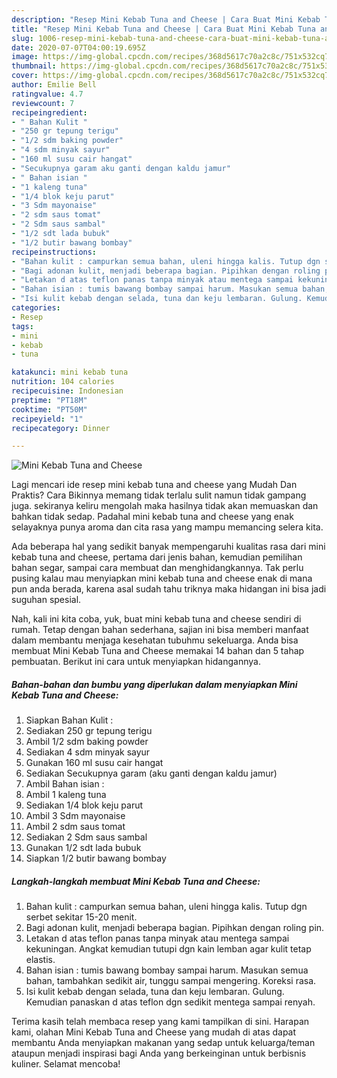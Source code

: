 ```yaml
---
description: "Resep Mini Kebab Tuna and Cheese | Cara Buat Mini Kebab Tuna and Cheese Yang Mudah Dan Praktis"
title: "Resep Mini Kebab Tuna and Cheese | Cara Buat Mini Kebab Tuna and Cheese Yang Mudah Dan Praktis"
slug: 1006-resep-mini-kebab-tuna-and-cheese-cara-buat-mini-kebab-tuna-and-cheese-yang-mudah-dan-praktis
date: 2020-07-07T04:00:19.695Z
image: https://img-global.cpcdn.com/recipes/368d5617c70a2c8c/751x532cq70/mini-kebab-tuna-and-cheese-foto-resep-utama.jpg
thumbnail: https://img-global.cpcdn.com/recipes/368d5617c70a2c8c/751x532cq70/mini-kebab-tuna-and-cheese-foto-resep-utama.jpg
cover: https://img-global.cpcdn.com/recipes/368d5617c70a2c8c/751x532cq70/mini-kebab-tuna-and-cheese-foto-resep-utama.jpg
author: Emilie Bell
ratingvalue: 4.7
reviewcount: 7
recipeingredient:
- " Bahan Kulit "
- "250 gr tepung terigu"
- "1/2 sdm baking powder"
- "4 sdm minyak sayur"
- "160 ml susu cair hangat"
- "Secukupnya garam aku ganti dengan kaldu jamur"
- " Bahan isian "
- "1 kaleng tuna"
- "1/4 blok keju parut"
- "3 Sdm mayonaise"
- "2 sdm saus tomat"
- "2 Sdm saus sambal"
- "1/2 sdt lada bubuk"
- "1/2 butir bawang bombay"
recipeinstructions:
- "Bahan kulit : campurkan semua bahan, uleni hingga kalis. Tutup dgn serbet sekitar 15-20 menit."
- "Bagi adonan kulit, menjadi beberapa bagian. Pipihkan dengan roling pin."
- "Letakan d atas teflon panas tanpa minyak atau mentega sampai kekuningan. Angkat kemudian tutupi dgn kain lemban agar kulit tetap elastis."
- "Bahan isian : tumis bawang bombay sampai harum. Masukan semua bahan, tambahkan sedikit air, tunggu sampai mengering. Koreksi rasa."
- "Isi kulit kebab dengan selada, tuna dan keju lembaran. Gulung. Kemudian panaskan d atas teflon dgn sedikit mentega sampai renyah."
categories:
- Resep
tags:
- mini
- kebab
- tuna

katakunci: mini kebab tuna 
nutrition: 104 calories
recipecuisine: Indonesian
preptime: "PT18M"
cooktime: "PT50M"
recipeyield: "1"
recipecategory: Dinner

---
```



![Mini Kebab Tuna and Cheese](https://img-global.cpcdn.com/recipes/368d5617c70a2c8c/751x532cq70/mini-kebab-tuna-and-cheese-foto-resep-utama.jpg)

Lagi mencari ide resep mini kebab tuna and cheese yang Mudah Dan Praktis? Cara Bikinnya memang tidak terlalu sulit namun tidak gampang juga. sekiranya keliru mengolah maka hasilnya tidak akan memuaskan dan bahkan tidak sedap. Padahal mini kebab tuna and cheese yang enak selayaknya punya aroma dan cita rasa yang mampu memancing selera kita.

Ada beberapa hal yang sedikit banyak mempengaruhi kualitas rasa dari mini kebab tuna and cheese, pertama dari jenis bahan, kemudian pemilihan bahan segar, sampai cara membuat dan menghidangkannya. Tak perlu pusing kalau mau menyiapkan mini kebab tuna and cheese enak di mana pun anda berada, karena asal sudah tahu triknya maka hidangan ini bisa jadi suguhan spesial.




Nah, kali ini kita coba, yuk, buat mini kebab tuna and cheese sendiri di rumah. Tetap dengan bahan sederhana, sajian ini bisa memberi manfaat dalam membantu menjaga kesehatan tubuhmu sekeluarga. Anda bisa membuat Mini Kebab Tuna and Cheese memakai 14 bahan dan 5 tahap pembuatan. Berikut ini cara untuk menyiapkan hidangannya.

<!--inarticleads1-->

##### Bahan-bahan dan bumbu yang diperlukan dalam menyiapkan Mini Kebab Tuna and Cheese:

1. Siapkan  Bahan Kulit :
1. Sediakan 250 gr tepung terigu
1. Ambil 1/2 sdm baking powder
1. Sediakan 4 sdm minyak sayur
1. Gunakan 160 ml susu cair hangat
1. Sediakan Secukupnya garam (aku ganti dengan kaldu jamur)
1. Ambil  Bahan isian :
1. Ambil 1 kaleng tuna
1. Sediakan 1/4 blok keju parut
1. Ambil 3 Sdm mayonaise
1. Ambil 2 sdm saus tomat
1. Sediakan 2 Sdm saus sambal
1. Gunakan 1/2 sdt lada bubuk
1. Siapkan 1/2 butir bawang bombay




<!--inarticleads2-->

##### Langkah-langkah membuat Mini Kebab Tuna and Cheese:

1. Bahan kulit : campurkan semua bahan, uleni hingga kalis. Tutup dgn serbet sekitar 15-20 menit.
1. Bagi adonan kulit, menjadi beberapa bagian. Pipihkan dengan roling pin.
1. Letakan d atas teflon panas tanpa minyak atau mentega sampai kekuningan. Angkat kemudian tutupi dgn kain lemban agar kulit tetap elastis.
1. Bahan isian : tumis bawang bombay sampai harum. Masukan semua bahan, tambahkan sedikit air, tunggu sampai mengering. Koreksi rasa.
1. Isi kulit kebab dengan selada, tuna dan keju lembaran. Gulung. Kemudian panaskan d atas teflon dgn sedikit mentega sampai renyah.




Terima kasih telah membaca resep yang kami tampilkan di sini. Harapan kami, olahan Mini Kebab Tuna and Cheese yang mudah di atas dapat membantu Anda menyiapkan makanan yang sedap untuk keluarga/teman ataupun menjadi inspirasi bagi Anda yang berkeinginan untuk berbisnis kuliner. Selamat mencoba!
